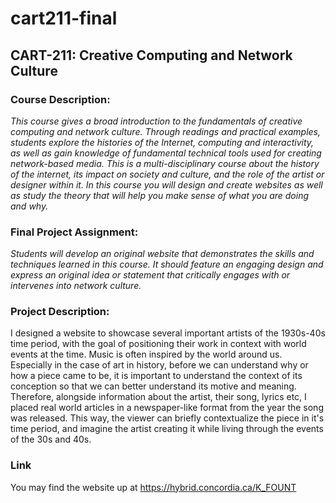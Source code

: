 # cart211-final

## CART-211: Creative Computing and Network Culture
### **Course Description:** 
*This course gives a broad introduction to the fundamentals of creative computing and network culture. Through readings and practical examples, students explore the histories of the Internet, computing and interactivity, as well as gain knowledge of fundamental technical tools used for creating network-based media. This is a multi-disciplinary course about the history of the internet, its impact on society and culture, and the role of the artist or designer within it. In this course you will design and create websites as well as study the theory that will help you make sense of what you are doing and why.* 

### **Final Project Assignment:**
*Students will develop an original website that demonstrates the skills and techniques learned in this course. It should feature an engaging design and express an original idea or statement that critically engages with or intervenes into network culture.*

### **Project Description:**
I designed a website to showcase several important artists of the 1930s-40s time period, with the goal of positioning their work in context with world events at the time. Music is often inspired by the world around us. Especially in the case of art in history, before we can understand why or how a piece came to be, it is important to understand the context of its conception so that we can better understand its motive and meaning. Therefore, alongside information about the artist, their song, lyrics etc, I placed real world articles in a newspaper-like format from the year the song was released. This way, the viewer can briefly contextualize the piece in it's time period, and imagine the artist creating it while living through the events of the 30s and 40s.   

### **Link**
You may find the website up at https://hybrid.concordia.ca/K_FOUNT
